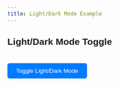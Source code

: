 ```yaml
---
title: Light/Dark Mode Example
---
```


<h2>Light/Dark Mode Toggle</h2>

<button id="toggle-theme">Toggle Light/Dark Mode</button>

<script>
    const button = document.getElementById('toggle-theme');
    const body = document.body;

    button.addEventListener('click', () => {
        body.classList.toggle('dark-mode');
        if (body.classList.contains('dark-mode')) {
            button.textContent = 'Switch to Light Mode';
        } else {
            button.textContent = 'Switch to Dark Mode';
        }
    });
</script>

<style>
    body {
        font-family: Arial, sans-serif;
        transition: background-color 0.3s ease, color 0.3s ease;
    }

    .dark-mode {
        background-color: #333;
        color: #fff;
    }

    #toggle-theme {
        padding: 10px 20px;
        margin-top: 20px;
        cursor: pointer;
        background-color: #007bff;
        color: #fff;
        border: none;
        border-radius: 5px;
    }

    #toggle-theme:hover {
        background-color: #0056b3;
    }
</style>
